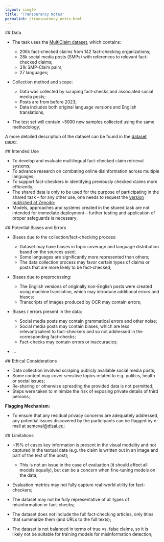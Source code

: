 ```yaml
---
layout: single
title: "Transparency Notes"
permalink: /transparency_notes.html
---
```


<a id="data" />
## Data

- The task uses the [MultiClaim dataset](https://zenodo.org/records/7737983), which contains:
  - 206k fact-checked claims from 142 fact-checking organizations;
  - 28k social media posts (SMPs) with references to relevant fact-checked claims;
  - 31k SMP-Claim pairs;
  - 27 languages;
  
- Collection method and scope:
  - Data was collected by scraping fact-checks and associated social media posts;
  - Posts are from before 2023;
  - Data includes both original language versions and English translations;

- The test set will contain ~5000 new samples collected using the same methodology;

A more detailed description of the dataset can be found in the [dataset paper](https://arxiv.org/abs/2305.07991).

<a id="intended_use" />
## Intended Use

- To develop and evaluate multilingual fact-checked claim retrieval systems;
- To advance research on combating online disinformation across multiple languages;
- To support fact-checkers in identifying previously checked claims more efficiently;
- The shared data is only to be used for the purpose of participating in the shared task – for any other use, one needs to request the [version published at Zenodo](https://zenodo.org/records/7737983);
- Models, approaches and systems created in the shared task are not intended for immediate deployment – further testing and application of proper safeguards is necessary;

<a id="biases" />
## Potential Biases and Errors

- Biases due to the collection/fact-checking process:
  - Dataset may have biases in topic coverage and language distribution based on the sources used;
  - Some languages are significantly more represented than others;
  - The data collection process may favor certain types of claims or posts that are more likely to be fact-checked;

- Biases due to preprocessing:
  - The English versions of originally non-English posts were created using machine translation, which may introduce additional errors and biases;
  - Transcripts of images produced by OCR may contain errors;

- Biases / errors present in the data:
  - Social media posts may contain grammatical errors and other noise;
  - Social media posts may contain biases, which are less relevant/salient to fact-checkers and so not addressed in the corresponding fact-checks;
  - Fact-checks may contain errors or inaccuracies;

- ...

<a id="ethical" />
## Ethical Considerations

- Data collection involved scraping publicly available social media posts;
- Some content may cover sensitive topics related to e.g. politics, health or social issues;
- Re-sharing or otherwise spreading the provided data is not permitted;
- Steps were taken to minimize the risk of exposing private details of third persons;

**Flagging Mechanism:**

- To ensure that any residual privacy concerns are adequately addressed, any potential issues discovered by the participants can be flagged by e-mail at [semeval@disai.eu](mailto:semeval@disai.eu);

<a id="limitations" />
## Limitations

- ~15% of cases key information is present in the visual modality and not captured in the textual data (e.g. the claim is written out in an image and part of the text of the post);
  - This is not an issue in the case of evaluation (it should affect all models equally), but can be a concern when fine-tuning models on the data;

- Evaluation metrics may not fully capture real-world utility for fact-checkers;

- The dataset may not be fully representative of all types of misinformation or fact-checks;

- The dataset does not include the full fact-checking articles, only titles that summarize them (and URLs to the full texts);

- The dataset is not balanced in terms of true vs. false claims, so it is likely not be suitable for training models for misinformation detection;
